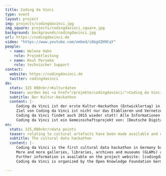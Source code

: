 ```yaml
---
title: Coding da Vinci
type: event
layout: project
img: projects/codingdavinci.jpg
img_square: projects/codingdavinci_square.jpg
background: backgrounds/codingdavinci.jpg
url: https://codingdavinci.de
video: "https://www.youtube.com/embed/i6bgXZH9CqY"
people:
  - name: Helene Hahn
    role: Projektleitung
  - name: Knut Perseke
    role: technischer Support
contact:
  website: https://codingdavinci.de
  twitter: codingdavinci
de:
  stats: 325 000<br/>Kulturdaten
  teaser: wurden bei <a href="/projekte/codingdavinci/">Coding da Vinci</a> für alle zugänglich und nutzbar gemacht.
  subtitle: Der Kultur-Hackathon
  content: |-
     Coding da Vinci ist der erste Kultur-Hackathon (Entwicklertag) in Deutschland, der Entwickler/innen, Designer/innen und Gamer/innen zusammenbringt, um in Kooperation mit Kultureinrichtungen aus offenen Daten und eigener Kreativität neue Anwendungen, mobile Apps, Spiele und Visualisierungen umzusetzen.
     Ziel von Coding da Vinci ist nicht nur das Etablieren und Vernetzen einer technikaffinen und kulturbegeisterten Community, sondern insbesondere das kreative Ausschöpfen der technischen Möglichkeiten, die in unserem digitalen Kulturerbe stecken. Wir setzen uns für die freie Verfügbarkeit und Nutzbarkeit von Kulturdaten ein und stellen sicher, dass sie kreativen Menschen als Rohmaterial für ihre Ideen zur Verfügung stehen.
     Coding da Vinci findet auch 2015 wieder statt! Alle Informationen zu Ablauf, Anmeldung, Daten etc. gibt es unter [codingdavinci.de]( http://www.codingdavinci.de/).
     Coding da Vinci ist ein Gemeinschaftsprojekt von: [Deutsche Digitale Bibliothek]( https://www.deutsche-digitale-bibliothek.de/), [Servicestelle Digitalisierung Berlin]( http://www.servicestelle-digitalisierung.de/confluence/pages/viewpage.action?pageId=917513), [Wikimedia Deutschland](https://wikimedia.de/wiki/Hauptseite).
en:
  stats: 325,000<br/>data points 
  teaser: relating to cultural artefacts have been made available and usable during <a href="/en/projekte/codingdavinci/">Coding da Vinci</a>.
  subtitle: The cultural data hackathon
  content: |-
     Coding da Vinci is the first cultural data hackathon in Germany bringing together cultural heritage institutions and the hacker/designer community to develop ideas and prototypes for the cultural sector and the public. 
     More and more galleries, libraries, archives and museums (GLAMs) are digitalizing their collections to make them accessible online and to preserve our heritage for future generations. Only when cultural data is made openly available (according to the Open Definition) can it serve as the creative basis for innovative new applications and projects. Coding da Vinci proactively approaches GLAMs and encourages them to release cultural data, in order to offer their participants a platform to experiment and innovate.
     Further information is available on the project website: [codingdavinci.de]( http://www.codingdavinci.de/)
     Coding da Vinci is organized by the Open Knowledge Foundation Germany, the [German Digital Library]( https://www.deutsche-digitale-bibliothek.de/), the [Service Center for Digitalization Berlin]( http://www.servicestelle-digitalisierung.de/confluence/pages/viewpage.action?pageId=917513) and [Wikimedia Germany](https://wikimedia.de/wiki/Hauptseite). 

---
```


